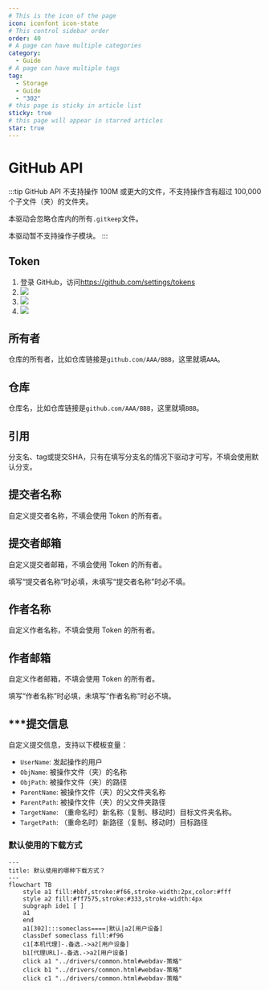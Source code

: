 ```yaml
---
# This is the icon of the page
icon: iconfont icon-state
# This control sidebar order
order: 40
# A page can have multiple categories
category:
  - Guide
# A page can have multiple tags
tag:
  - Storage
  - Guide
  - "302"
# this page is sticky in article list
sticky: true
# this page will appear in starred articles
star: true
---
```

# GitHub API

:::tip
GitHub API 不支持操作 100M 或更大的文件，不支持操作含有超过 100,000 个子文件（夹）的文件夹。

本驱动会忽略仓库内的所有`.gitkeep`文件。

本驱动暂不支持操作子模块。
:::

## **Token**

1. 登录 GitHub，访问<https://github.com/settings/tokens>
2. ![](/img/drivers/github/1.png)
3. ![](/img/drivers/github/2.png)
4. ![](/img/drivers/github/3.png)

## **所有者**

仓库的所有者，比如仓库链接是`github.com/AAA/BBB`，这里就填`AAA`。

## **仓库**

仓库名，比如仓库链接是`github.com/AAA/BBB`，这里就填`BBB`。

## **引用**

分支名、tag或提交SHA，只有在填写分支名的情况下驱动才可写，不填会使用默认分支。

## **提交者名称**

自定义提交者名称，不填会使用 Token 的所有者。

## **提交者邮箱**

自定义提交者邮箱，不填会使用 Token 的所有者。

填写“提交者名称”时必填，未填写“提交者名称”时必不填。

## **作者名称**

自定义作者名称，不填会使用 Token 的所有者。

## **作者邮箱**

自定义作者邮箱，不填会使用 Token 的所有者。

填写“作者名称”时必填，未填写“作者名称”时必不填。

## **\*\*\*提交信息**

自定义提交信息，支持以下模板变量：
- `UserName`: 发起操作的用户
- `ObjName`: 被操作文件（夹）的名称
- `ObjPath`: 被操作文件（夹）的路径
- `ParentName`: 被操作文件（夹）的父文件夹名称
- `ParentPath`: 被操作文件（夹）的父文件夹路径
- `TargetName`: （重命名时）新名称（复制、移动时）目标文件夹名称。
- `TargetPath`: （重命名时）新路径（复制、移动时）目标路径

### **默认使用的下载方式**

```mermaid
---
title: 默认使用的哪种下载方式？
---
flowchart TB
    style a1 fill:#bbf,stroke:#f66,stroke-width:2px,color:#fff
    style a2 fill:#ff7575,stroke:#333,stroke-width:4px
    subgraph ide1 [ ]
    a1
    end
    a1[302]:::someclass====|默认|a2[用户设备]
    classDef someclass fill:#f96
    c1[本机代理]-.备选.->a2[用户设备]
    b1[代理URL]-.备选.->a2[用户设备]
    click a1 "../drivers/common.html#webdav-策略"
    click b1 "../drivers/common.html#webdav-策略"
    click c1 "../drivers/common.html#webdav-策略"
```

